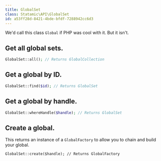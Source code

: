 ```yaml
---
title: GlobalSet
class: Statamic\API\GlobalSet
id: a53ff28d-8421-4bde-bfdf-7288942cc6d3
---
```

We'd call this class `Global` if PHP was cool with it. But it isn't.

## Get all global sets.

``` php
GlobalSet::all(); // Returns GlobalCollection
```

## Get a global by ID.

``` php
GlobalSet::find($id); // Returns GlobalSet
```

## Get a global by handle.

``` php
GlobalSet::whereHandle($handle); // Returns GlobalSet
```

## Create a global.

This returns an instance of a `GlobalFactory` to allow you to chain and build your global.

```
GlobalSet::create($handle); // Returns GlobalFactory
```
